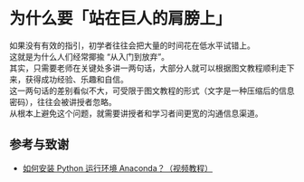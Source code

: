 # 为什么要「站在巨人的肩膀上」

如果没有有效的指引，初学者往往会把大量的时间花在低水平试错上。  
这就是为什么人们经常揶揄 “从入门到放弃”。  
其实，只需要老师在关键处多讲一两句话，大部分人就可以根据图文教程顺利走下来，获得成功经验、乐趣和自信。  
这一两句话的差别看似不大，可受限于图文教程的形式（文字是一种压缩后的信息密码），往往会被讲授者忽略。  
从根本上避免这个问题，就需要讲授者和学习者间更宽的沟通信息渠道。

## 参考与致谢

- [如何安装 Python 运行环境 Anaconda？（视频教程）](https://mp.weixin.qq.com/s?__biz=MzIyODI1MzYyNA==&mid=2653540340&idx=1&sn=cf1a9b6de29183e6bc3a62b2e7a5e2b6&chksm=f389a523c4fe2c35c75d01fdc3e7a9f951260f4ade75f4e832ab3ef983a68eeaa45eddfd9080&mpshare=1&scene=1&srcid=&sharer_sharetime=1582829677099&sharer_shareid=57baeb2b96d0cff9b17ac2c15b36602b&key=41c07c1199c0727cc3e2071cc43be982d882df4afb2ec0d607731c96fda46c0496d4e671dd78c884e9dfe2940d4fda715785397d2a1abc010eb200bd6c94568b9c5aecc49b7251a9eec418f3bcc5bc6f&ascene=1&uin=MTk5MDUwOTA0Mg%3D%3D&devicetype=Windows+10&version=62080079&lang=zh_CN&exportkey=A08AEFPsXYep%2Bs06b8y%2BDL4%3D&pass_ticket=z4ox3f8nl73K2MPu0EBLLe%2FAru4MK%2B7c3EfDVNQbWWoZL0WujjMAwkBNocQsOmu8)
